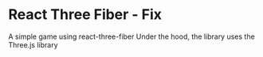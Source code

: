 # React Three Fiber - Fix

A simple game using react-three-fiber Under the hood, the library uses the Three.js library
